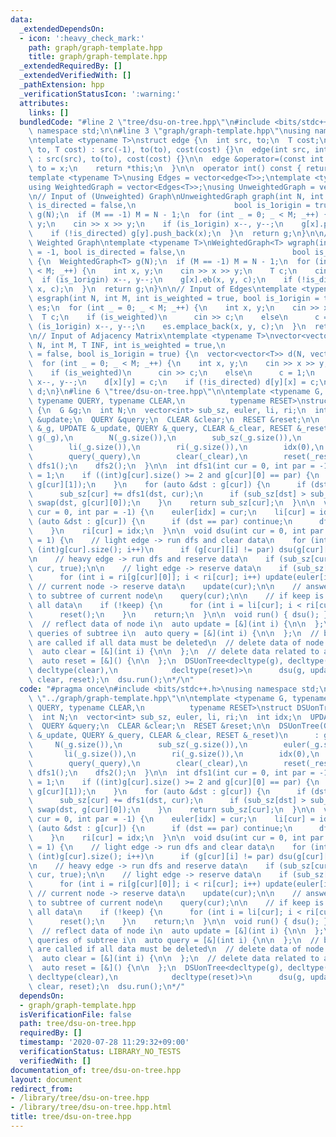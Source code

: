 ```yaml
---
data:
  _extendedDependsOn:
  - icon: ':heavy_check_mark:'
    path: graph/graph-template.hpp
    title: graph/graph-template.hpp
  _extendedRequiredBy: []
  _extendedVerifiedWith: []
  _pathExtension: hpp
  _verificationStatusIcon: ':warning:'
  attributes:
    links: []
  bundledCode: "#line 2 \"tree/dsu-on-tree.hpp\"\n#include <bits/stdc++.h>\nusing\
    \ namespace std;\n\n#line 3 \"graph/graph-template.hpp\"\nusing namespace std;\n\
    \ntemplate <typename T>\nstruct edge {\n  int src, to;\n  T cost;\n\n  edge(int\
    \ to, T cost) : src(-1), to(to), cost(cost) {}\n  edge(int src, int to, T cost)\
    \ : src(src), to(to), cost(cost) {}\n\n  edge &operator=(const int &x) {\n   \
    \ to = x;\n    return *this;\n  }\n\n  operator int() const { return to; }\n};\n\
    template <typename T>\nusing Edges = vector<edge<T>>;\ntemplate <typename T>\n\
    using WeightedGraph = vector<Edges<T>>;\nusing UnweightedGraph = vector<vector<int>>;\n\
    \n// Input of (Unweighted) Graph\nUnweightedGraph graph(int N, int M = -1, bool\
    \ is_directed = false,\n                      bool is_1origin = true) {\n  UnweightedGraph\
    \ g(N);\n  if (M == -1) M = N - 1;\n  for (int _ = 0; _ < M; _++) {\n    int x,\
    \ y;\n    cin >> x >> y;\n    if (is_1origin) x--, y--;\n    g[x].push_back(y);\n\
    \    if (!is_directed) g[y].push_back(x);\n  }\n  return g;\n}\n\n// Input of\
    \ Weighted Graph\ntemplate <typename T>\nWeightedGraph<T> wgraph(int N, int M\
    \ = -1, bool is_directed = false,\n                        bool is_1origin = true)\
    \ {\n  WeightedGraph<T> g(N);\n  if (M == -1) M = N - 1;\n  for (int _ = 0; _\
    \ < M; _++) {\n    int x, y;\n    cin >> x >> y;\n    T c;\n    cin >> c;\n  \
    \  if (is_1origin) x--, y--;\n    g[x].eb(x, y, c);\n    if (!is_directed) g[y].eb(y,\
    \ x, c);\n  }\n  return g;\n}\n\n// Input of Edges\ntemplate <typename T>\nEdges<T>\
    \ esgraph(int N, int M, int is_weighted = true, bool is_1origin = true) {\n  Edges<T>\
    \ es;\n  for (int _ = 0; _ < M; _++) {\n    int x, y;\n    cin >> x >> y;\n  \
    \  T c;\n    if (is_weighted)\n      cin >> c;\n    else\n      c = 1;\n    if\
    \ (is_1origin) x--, y--;\n    es.emplace_back(x, y, c);\n  }\n  return es;\n}\n\
    \n// Input of Adjacency Matrix\ntemplate <typename T>\nvector<vector<T>> adjgraph(int\
    \ N, int M, T INF, int is_weighted = true,\n                           bool is_directed\
    \ = false, bool is_1origin = true) {\n  vector<vector<T>> d(N, vector<T>(N, INF));\n\
    \  for (int _ = 0; _ < M; _++) {\n    int x, y;\n    cin >> x >> y;\n    T c;\n\
    \    if (is_weighted)\n      cin >> c;\n    else\n      c = 1;\n    if (is_1origin)\
    \ x--, y--;\n    d[x][y] = c;\n    if (!is_directed) d[y][x] = c;\n  }\n  return\
    \ d;\n}\n#line 6 \"tree/dsu-on-tree.hpp\"\n\ntemplate <typename G, typename UPDATE,\
    \ typename QUERY, typename CLEAR,\n          typename RESET>\nstruct DSUonTree\
    \ {\n  G &g;\n  int N;\n  vector<int> sub_sz, euler, li, ri;\n  int idx;\n  UPDATE\
    \ &update;\n  QUERY &query;\n  CLEAR &clear;\n  RESET &reset;\n\n  DSUonTree(G\
    \ &_g, UPDATE &_update, QUERY &_query, CLEAR &_clear, RESET &_reset)\n      :\
    \ g(_g),\n        N(_g.size()),\n        sub_sz(_g.size()),\n        euler(_g.size()),\n\
    \        li(_g.size()),\n        ri(_g.size()),\n        idx(0),\n        update(_update),\n\
    \        query(_query),\n        clear(_clear),\n        reset(_reset) {\n   \
    \ dfs1();\n    dfs2();\n  }\n\n  int dfs1(int cur = 0, int par = -1) {\n    sub_sz[cur]\
    \ = 1;\n    if ((int)g[cur].size() >= 2 and g[cur][0] == par) {\n      swap(g[cur][0],\
    \ g[cur][1]);\n    }\n    for (auto &dst : g[cur]) {\n      if (dst == par) continue;\n\
    \      sub_sz[cur] += dfs1(dst, cur);\n      if (sub_sz[dst] > sub_sz[g[cur][0]])\
    \ swap(dst, g[cur][0]);\n    }\n    return sub_sz[cur];\n  }\n\n  void dfs2(int\
    \ cur = 0, int par = -1) {\n    euler[idx] = cur;\n    li[cur] = idx++;\n    for\
    \ (auto &dst : g[cur]) {\n      if (dst == par) continue;\n      dfs2(dst, cur);\n\
    \    }\n    ri[cur] = idx;\n  }\n\n  void dsu(int cur = 0, int par = -1, int keep\
    \ = 1) {\n    // light edge -> run dfs and clear data\n    for (int i = 1; i <\
    \ (int)g[cur].size(); i++)\n      if (g[cur][i] != par) dsu(g[cur][i], cur, false);\n\
    \n    // heavy edge -> run dfs and reserve data\n    if (sub_sz[cur] != 1) dsu(g[cur][0],\
    \ cur, true);\n\n    // light edge -> reserve data\n    if (sub_sz[cur] != 1)\n\
    \      for (int i = ri[g[cur][0]]; i < ri[cur]; i++) update(euler[i]);\n\n   \
    \ // current node -> reserve data\n    update(cur);\n\n    // answer queries related\
    \ to subtree of current node\n    query(cur);\n\n    // if keep is false, clear\
    \ all data\n    if (!keep) {\n      for (int i = li[cur]; i < ri[cur]; i++) clear(euler[i]);\n\
    \      reset();\n    }\n    return;\n  }\n\n  void run() { dsu(); }\n};\n\n/*\n\
    \  // reflect data of node i\n  auto update = [&](int i) {\n\n  };\n  // answer\
    \ queries of subtree i\n  auto query = [&](int i) {\n\n  };\n  // below two function\
    \ are called if all data must be deleted\n  // delete data of node i (if necesarry)\n\
    \  auto clear = [&](int i) {\n\n  };\n  // delete data related to all (if necesarry)\n\
    \  auto reset = [&]() {\n\n  };\n  DSUonTree<decltype(g), decltype(update), decltype(query),\
    \ decltype(clear),\n            decltype(reset)>\n      dsu(g, update, query,\
    \ clear, reset);\n  dsu.run();\n*/\n"
  code: "#pragma once\n#include <bits/stdc++.h>\nusing namespace std;\n\n#include\
    \ \"../graph/graph-template.hpp\"\n\ntemplate <typename G, typename UPDATE, typename\
    \ QUERY, typename CLEAR,\n          typename RESET>\nstruct DSUonTree {\n  G &g;\n\
    \  int N;\n  vector<int> sub_sz, euler, li, ri;\n  int idx;\n  UPDATE &update;\n\
    \  QUERY &query;\n  CLEAR &clear;\n  RESET &reset;\n\n  DSUonTree(G &_g, UPDATE\
    \ &_update, QUERY &_query, CLEAR &_clear, RESET &_reset)\n      : g(_g),\n   \
    \     N(_g.size()),\n        sub_sz(_g.size()),\n        euler(_g.size()),\n \
    \       li(_g.size()),\n        ri(_g.size()),\n        idx(0),\n        update(_update),\n\
    \        query(_query),\n        clear(_clear),\n        reset(_reset) {\n   \
    \ dfs1();\n    dfs2();\n  }\n\n  int dfs1(int cur = 0, int par = -1) {\n    sub_sz[cur]\
    \ = 1;\n    if ((int)g[cur].size() >= 2 and g[cur][0] == par) {\n      swap(g[cur][0],\
    \ g[cur][1]);\n    }\n    for (auto &dst : g[cur]) {\n      if (dst == par) continue;\n\
    \      sub_sz[cur] += dfs1(dst, cur);\n      if (sub_sz[dst] > sub_sz[g[cur][0]])\
    \ swap(dst, g[cur][0]);\n    }\n    return sub_sz[cur];\n  }\n\n  void dfs2(int\
    \ cur = 0, int par = -1) {\n    euler[idx] = cur;\n    li[cur] = idx++;\n    for\
    \ (auto &dst : g[cur]) {\n      if (dst == par) continue;\n      dfs2(dst, cur);\n\
    \    }\n    ri[cur] = idx;\n  }\n\n  void dsu(int cur = 0, int par = -1, int keep\
    \ = 1) {\n    // light edge -> run dfs and clear data\n    for (int i = 1; i <\
    \ (int)g[cur].size(); i++)\n      if (g[cur][i] != par) dsu(g[cur][i], cur, false);\n\
    \n    // heavy edge -> run dfs and reserve data\n    if (sub_sz[cur] != 1) dsu(g[cur][0],\
    \ cur, true);\n\n    // light edge -> reserve data\n    if (sub_sz[cur] != 1)\n\
    \      for (int i = ri[g[cur][0]]; i < ri[cur]; i++) update(euler[i]);\n\n   \
    \ // current node -> reserve data\n    update(cur);\n\n    // answer queries related\
    \ to subtree of current node\n    query(cur);\n\n    // if keep is false, clear\
    \ all data\n    if (!keep) {\n      for (int i = li[cur]; i < ri[cur]; i++) clear(euler[i]);\n\
    \      reset();\n    }\n    return;\n  }\n\n  void run() { dsu(); }\n};\n\n/*\n\
    \  // reflect data of node i\n  auto update = [&](int i) {\n\n  };\n  // answer\
    \ queries of subtree i\n  auto query = [&](int i) {\n\n  };\n  // below two function\
    \ are called if all data must be deleted\n  // delete data of node i (if necesarry)\n\
    \  auto clear = [&](int i) {\n\n  };\n  // delete data related to all (if necesarry)\n\
    \  auto reset = [&]() {\n\n  };\n  DSUonTree<decltype(g), decltype(update), decltype(query),\
    \ decltype(clear),\n            decltype(reset)>\n      dsu(g, update, query,\
    \ clear, reset);\n  dsu.run();\n*/"
  dependsOn:
  - graph/graph-template.hpp
  isVerificationFile: false
  path: tree/dsu-on-tree.hpp
  requiredBy: []
  timestamp: '2020-07-28 11:29:32+09:00'
  verificationStatus: LIBRARY_NO_TESTS
  verifiedWith: []
documentation_of: tree/dsu-on-tree.hpp
layout: document
redirect_from:
- /library/tree/dsu-on-tree.hpp
- /library/tree/dsu-on-tree.hpp.html
title: tree/dsu-on-tree.hpp
---
```

